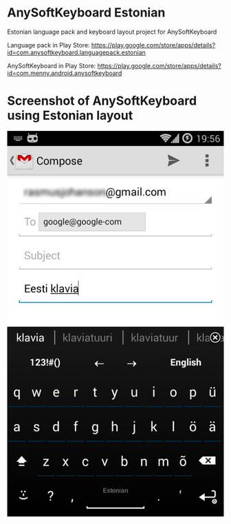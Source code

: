 AnySoftKeyboard Estonian
============

Estonian language pack and keyboard layout project for AnySoftKeyboard

Language pack in Play Store: https://play.google.com/store/apps/details?id=com.anysoftkeyboard.languagepack.estonian

AnySoftKeyboard in Play Store: https://play.google.com/store/apps/details?id=com.menny.android.anysoftkeyboard

Screenshot of AnySoftKeyboard using Estonian layout
============

![ScreenShot](https://github.com/johanson/AnySoftKeyboardEstonianLanguagePack/blob/master/screen1.png?raw=true)
